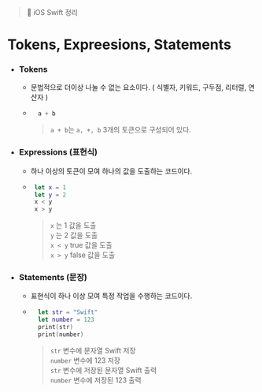   > 📝 iOS Swift 정리 
  
# Tokens, Expreesions, Statements

- ### Tokens
    - 문법적으로 더이상 나눌 수 없는 요소이다. ( 식별자, 키워드, 구두점, 리터럴, 연산자 )
    - ```swift
        a + b
        ```
        > `a + b`는 `a, +, b` 3개의 토큰으로 구성되어 있다.

- ### Expressions (표현식)
    - 하나 이상의 토큰이 모여 하나의 값을 도출하는 코드이다.
    -  ```swift
        let x = 1
        let y = 2
        x < y
        x > y
        ```
        >  `x` 는 1 값을 도출<br>
        >  `y` 는 2 값을 도출<br> 
        >  `x < y` true 값을 도출<br> 
        >  `x > y` false 값을 도출

- ### Statements (문장)  
    - 표현식이 하나 이상 모여 특정 작업을 수행하는 코드이다.
    - ```swift
        let str = "Swift"
        let number = 123
        print(str)
        print(number)
        ```
        > `str` 변수에 문자열 Swift 저장<br>
        > `number` 변수에 123 저장<br>
        > `str` 변수에 저장된 문자열 Swift 출력<br>
        > `number` 변수에 저장된 123 출력

